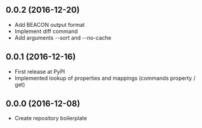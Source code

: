 ## 0.0.2 (2016-12-20)

* Add BEACON output format
* Implement diff command
* Add arguments --sort and --no-cache

## 0.0.1 (2016-12-16)

* First release at PyPI
* Implemented lookup of properties and mappings (commands property / get)

## 0.0.0 (2016-12-08)

* Create repository boilerplate

